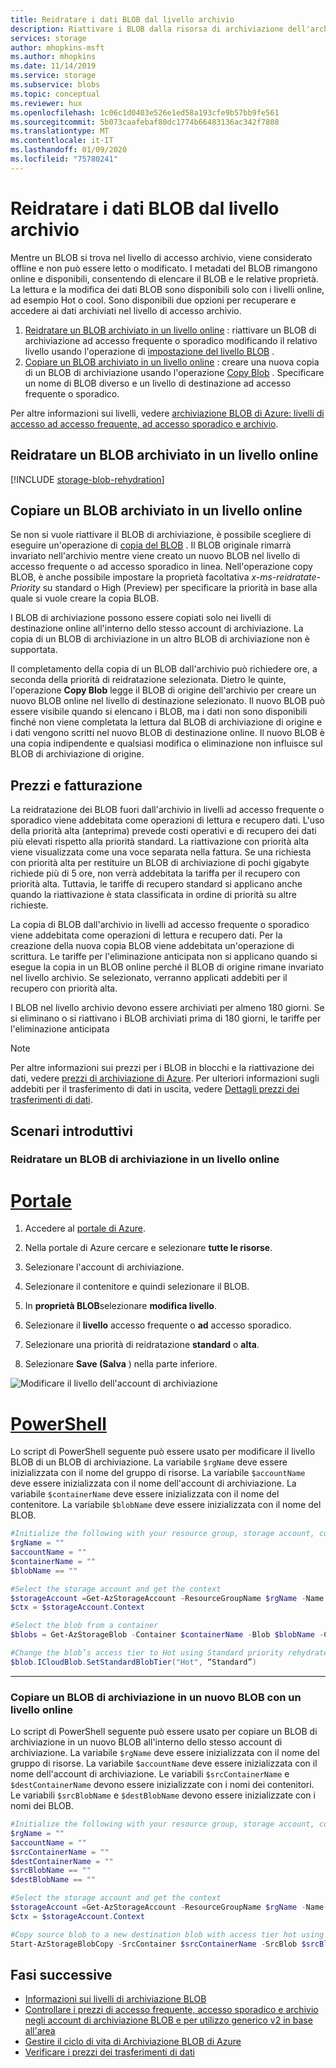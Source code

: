 ```yaml
---
title: Reidratare i dati BLOB dal livello archivio
description: Riattivare i BLOB dalla risorsa di archiviazione dell'archivio per poter accedere ai dati.
services: storage
author: mhopkins-msft
ms.author: mhopkins
ms.date: 11/14/2019
ms.service: storage
ms.subservice: blobs
ms.topic: conceptual
ms.reviewer: hux
ms.openlocfilehash: 1c06c1d0403e526e1ed58a193cfe9b57bb9fe561
ms.sourcegitcommit: 5b073caafebaf80dc1774b66483136ac342f7808
ms.translationtype: MT
ms.contentlocale: it-IT
ms.lasthandoff: 01/09/2020
ms.locfileid: "75780241"
---
```

# <a name="rehydrate-blob-data-from-the-archive-tier"></a>Reidratare i dati BLOB dal livello archivio

Mentre un BLOB si trova nel livello di accesso archivio, viene considerato offline e non può essere letto o modificato. I metadati del BLOB rimangono online e disponibili, consentendo di elencare il BLOB e le relative proprietà. La lettura e la modifica dei dati BLOB sono disponibili solo con i livelli online, ad esempio Hot o cool. Sono disponibili due opzioni per recuperare e accedere ai dati archiviati nel livello di accesso archivio.

1. [Reidratare un BLOB archiviato in un livello online](#rehydrate-an-archived-blob-to-an-online-tier) : riattivare un BLOB di archiviazione ad accesso frequente o sporadico modificando il relativo livello usando l'operazione di [impostazione del livello BLOB](https://docs.microsoft.com/rest/api/storageservices/set-blob-tier) .
2. [Copiare un BLOB archiviato in un livello online](#copy-an-archived-blob-to-an-online-tier) : creare una nuova copia di un BLOB di archiviazione usando l'operazione [Copy Blob](https://docs.microsoft.com/rest/api/storageservices/copy-blob) . Specificare un nome di BLOB diverso e un livello di destinazione ad accesso frequente o sporadico.

 Per altre informazioni sui livelli, vedere [archiviazione BLOB di Azure: livelli di accesso ad accesso frequente, ad accesso sporadico e archivio](storage-blob-storage-tiers.md).

## <a name="rehydrate-an-archived-blob-to-an-online-tier"></a>Reidratare un BLOB archiviato in un livello online

[!INCLUDE [storage-blob-rehydration](../../../includes/storage-blob-rehydrate-include.md)]

## <a name="copy-an-archived-blob-to-an-online-tier"></a>Copiare un BLOB archiviato in un livello online

Se non si vuole riattivare il BLOB di archiviazione, è possibile scegliere di eseguire un'operazione di [copia del BLOB](https://docs.microsoft.com/rest/api/storageservices/copy-blob) . Il BLOB originale rimarrà invariato nell'archivio mentre viene creato un nuovo BLOB nel livello di accesso frequente o ad accesso sporadico in linea. Nell'operazione copy BLOB, è anche possibile impostare la proprietà facoltativa *x-ms-reidratate-Priority* su standard o High (Preview) per specificare la priorità in base alla quale si vuole creare la copia BLOB.

I BLOB di archiviazione possono essere copiati solo nei livelli di destinazione online all'interno dello stesso account di archiviazione. La copia di un BLOB di archiviazione in un altro BLOB di archiviazione non è supportata.

Il completamento della copia di un BLOB dall'archivio può richiedere ore, a seconda della priorità di reidratazione selezionata. Dietro le quinte, l'operazione **Copy Blob** legge il BLOB di origine dell'archivio per creare un nuovo BLOB online nel livello di destinazione selezionato. Il nuovo BLOB può essere visibile quando si elencano i BLOB, ma i dati non sono disponibili finché non viene completata la lettura dal BLOB di archiviazione di origine e i dati vengono scritti nel nuovo BLOB di destinazione online. Il nuovo BLOB è una copia indipendente e qualsiasi modifica o eliminazione non influisce sul BLOB di archiviazione di origine.

## <a name="pricing-and-billing"></a>Prezzi e fatturazione

La reidratazione dei BLOB fuori dall'archivio in livelli ad accesso frequente o sporadico viene addebitata come operazioni di lettura e recupero dati. L'uso della priorità alta (anteprima) prevede costi operativi e di recupero dei dati più elevati rispetto alla priorità standard. La riattivazione con priorità alta viene visualizzata come una voce separata nella fattura. Se una richiesta con priorità alta per restituire un BLOB di archiviazione di pochi gigabyte richiede più di 5 ore, non verrà addebitata la tariffa per il recupero con priorità alta. Tuttavia, le tariffe di recupero standard si applicano anche quando la riattivazione è stata classificata in ordine di priorità su altre richieste.

La copia di BLOB dall'archivio in livelli ad accesso frequente o sporadico viene addebitata come operazioni di lettura e recupero dati. Per la creazione della nuova copia BLOB viene addebitata un'operazione di scrittura. Le tariffe per l'eliminazione anticipata non si applicano quando si esegue la copia in un BLOB online perché il BLOB di origine rimane invariato nel livello archivio. Se selezionato, verranno applicati addebiti per il recupero con priorità alta.

I BLOB nel livello archivio devono essere archiviati per almeno 180 giorni. Se si eliminano o si riattivano i BLOB archiviati prima di 180 giorni, le tariffe per l'eliminazione anticipata

> [!NOTE]
> Per altre informazioni sui prezzi per i BLOB in blocchi e la riattivazione dei dati, vedere [prezzi di archiviazione di Azure](https://azure.microsoft.com/pricing/details/storage/blobs/). Per ulteriori informazioni sugli addebiti per il trasferimento di dati in uscita, vedere [Dettagli prezzi dei trasferimenti di dati](https://azure.microsoft.com/pricing/details/data-transfers/).

## <a name="quickstart-scenarios"></a>Scenari introduttivi

### <a name="rehydrate-an-archive-blob-to-an-online-tier"></a>Reidratare un BLOB di archiviazione in un livello online
# <a name="portaltabazure-portal"></a>[Portale](#tab/azure-portal)
1. Accedere al [portale di Azure](https://portal.azure.com).

1. Nella portale di Azure cercare e selezionare **tutte le risorse**.

1. Selezionare l'account di archiviazione.

1. Selezionare il contenitore e quindi selezionare il BLOB.

1. In **proprietà BLOB**selezionare **modifica livello**.

1. Selezionare il **livello** accesso frequente o **ad** accesso sporadico. 

1. Selezionare una priorità di reidratazione **standard** o **alta**.

1. Selezionare **Save (Salva** ) nella parte inferiore.

![Modificare il livello dell'account di archiviazione](media/storage-tiers/blob-access-tier.png)

# <a name="powershelltabazure-powershell"></a>[PowerShell](#tab/azure-powershell)
Lo script di PowerShell seguente può essere usato per modificare il livello BLOB di un BLOB di archiviazione. La variabile `$rgName` deve essere inizializzata con il nome del gruppo di risorse. La variabile `$accountName` deve essere inizializzata con il nome dell'account di archiviazione. La variabile `$containerName` deve essere inizializzata con il nome del contenitore. La variabile `$blobName` deve essere inizializzata con il nome del BLOB. 
```powershell
#Initialize the following with your resource group, storage account, container, and blob names
$rgName = ""
$accountName = ""
$containerName = ""
$blobName == ""

#Select the storage account and get the context
$storageAccount =Get-AzStorageAccount -ResourceGroupName $rgName -Name $accountName
$ctx = $storageAccount.Context

#Select the blob from a container
$blobs = Get-AzStorageBlob -Container $containerName -Blob $blobName -Context $context

#Change the blob’s access tier to Hot using Standard priority rehydrate
$blob.ICloudBlob.SetStandardBlobTier("Hot", “Standard”)
```
---

### <a name="copy-an-archive-blob-to-a-new-blob-with-an-online-tier"></a>Copiare un BLOB di archiviazione in un nuovo BLOB con un livello online
Lo script di PowerShell seguente può essere usato per copiare un BLOB di archiviazione in un nuovo BLOB all'interno dello stesso account di archiviazione. La variabile `$rgName` deve essere inizializzata con il nome del gruppo di risorse. La variabile `$accountName` deve essere inizializzata con il nome dell'account di archiviazione. Le variabili `$srcContainerName` e `$destContainerName` devono essere inizializzate con i nomi dei contenitori. Le variabili `$srcBlobName` e `$destBlobName` devono essere inizializzate con i nomi dei BLOB. 
```powershell
#Initialize the following with your resource group, storage account, container, and blob names
$rgName = ""
$accountName = ""
$srcContainerName = ""
$destContainerName = ""
$srcBlobName == ""
$destBlobName == ""

#Select the storage account and get the context
$storageAccount =Get-AzStorageAccount -ResourceGroupName $rgName -Name $accountName
$ctx = $storageAccount.Context

#Copy source blob to a new destination blob with access tier hot using standard rehydrate priority
Start-AzStorageBlobCopy -SrcContainer $srcContainerName -SrcBlob $srcBlobName -DestContainer $destContainerName -DestBlob $destBlobName -StandardBlobTier Hot -RehydratePriority Standard -Context $ctx
```

## <a name="next-steps"></a>Fasi successive

* [Informazioni sui livelli di archiviazione BLOB](storage-blob-storage-tiers.md)
* [Controllare i prezzi di accesso frequente, accesso sporadico e archivio negli account di archiviazione BLOB e per utilizzo generico v2 in base all'area](https://azure.microsoft.com/pricing/details/storage/)
* [Gestire il ciclo di vita di Archiviazione BLOB di Azure](storage-lifecycle-management-concepts.md)
* [Verificare i prezzi dei trasferimenti di dati](https://azure.microsoft.com/pricing/details/data-transfers/)
